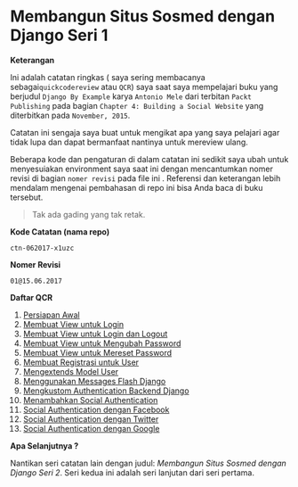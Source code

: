 # Membangun Situs Sosmed dengan Django Seri 1

**Keterangan**

Ini adalah catatan ringkas ( saya sering membacanya sebagai`quickcodereview` atau `QCR`) saya saat saya mempelajari buku yang berjudul `Django By Example` karya `Antonio Mele` dari terbitan `Packt Publishing` pada bagian `Chapter 4: Building a Social Website` yang diterbitkan pada `November, 2015`. 

Catatan ini sengaja saya buat untuk mengikat apa yang saya pelajari agar tidak lupa dan dapat bermanfaat nantinya untuk mereview ulang.

Beberapa kode dan pengaturan di dalam catatan ini sedikit saya ubah untuk menyesuiakan environment saya saat ini dengan mencantumkan nomer revisi di bagian `nomer revisi` pada file ini . Referensi dan keterangan lebih mendalam mengenai pembahasan di repo ini bisa Anda baca di buku tersebut. 

>   Tak ada gading yang tak retak.

**Kode Catatan (nama repo)**

`ctn-062017-x1uzc`

**Nomer Revisi**

`01@15.06.2017`

**Daftar QCR**

1.  [Persiapan Awal](contents/persiapan_awal.md)
2.  [Membuat View untuk Login](contents/membuat_view_untuk_login.md)
3.  [Membuat View untuk Login dan Logout](contents/membuat_view_untuk_login_dan_logout.md)
4.  [Membuat View untuk Mengubah Password](contents/membuat_view_untuk_mengubah_password.md)
5.  [Membuat View untuk Mereset Password](contents/membuat_view_untuk_mereset_password.md)
6.  [Membuat Registrasi untuk User](contents/membuat_registrasi_untuk_user.md)
7.  [Mengextends Model User](contents/mengextend_model_user.md)
8.  [Menggunakan Messages Flash Django](contents/menggunakan_messages_flash_django.md)
9.  [Mengkustom Authentication Backend Django](contents/mengkustom_authentication_backend_django.md)
10.  [Menambahkan Social Authentication](contents/menambahkan_social_authentication.md)
11.  [Social Authentication dengan Facebook](contents/social_authentication_dengan_facebook.md)
12.  [Social Authentication dengan Twitter](contents/social_authentication_dengan_twitter.md)
13.  [Social Authentication dengan Google](contents/social_authentication_dengan_google.md)


**Apa Selanjutnya ?**

Nantikan seri catatan lain dengan judul: *Membangun Situs Sosmed dengan Django Seri 2*. Seri kedua ini adalah seri lanjutan dari seri pertama. 




